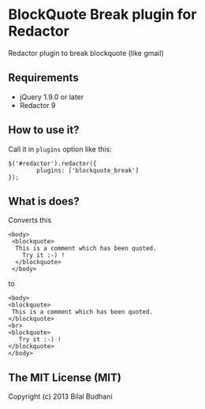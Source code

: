 BlockQuote Break plugin for Redactor
================

Redactor plugin to break blockquote (like gmail)

## Requirements 
* jQuery 1.9.0 or later
* Redactor 9

## How to use it?
Call it in `plugins` option like this:
```
$('#redactor').redactor({
        plugins: ['blockquote_break']
});
```

## What is does?
Converts this

```
<body>                                           
 <blockquote>                                   
  This is a comment which has been quoted.
    Try it :-) !                                 
  </blockquote>                                  
 </body>                                     
 ```
to 

 ```
<body>                                           
 <blockquote>                                   
  This is a comment which has been quoted.
</blockquote>
<br>
 <blockquote>                                    
    Try it :-) !                                 
 </blockquote>                                  
 </body>                                     
 ```

## The MIT License (MIT)

Copyright (c) 2013 Bilal Budhani